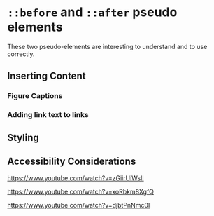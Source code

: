 # `::before` and `::after` pseudo elements

These two pseudo-elements are interesting to understand and to use correctly.

## Inserting Content

### Figure Captions

### Adding link text to links

## Styling

## Accessibility Considerations

<https://www.youtube.com/watch?v=zGiirUiWslI>

<https://www.youtube.com/watch?v=xoRbkm8XgfQ>

<https://www.youtube.com/watch?v=djbtPnNmc0I>

